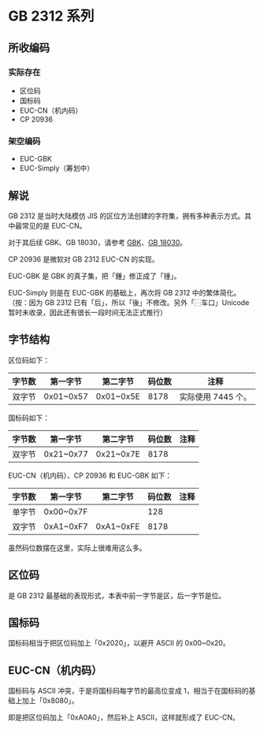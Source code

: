 # GB 2312 系列

## 所收编码
### 实际存在
- 区位码
- 国标码
- EUC-CN（机内码）
- CP 20936

### 架空编码
- EUC-GBK
- EUC-Simply（筹划中）

## 解说
GB 2312 是当时大陆模仿 JIS 的区位方法创建的字符集，拥有多种表示方式。其中最常见的是 EUC-CN。

对于其后续 GBK、GB 18030，请参考 [GBK](https://github.com/mrhso/IshisashiEncoding/tree/master/%E7%BC%96%E7%A0%81/GBK)、[GB 18030](https://github.com/mrhso/IshisashiEncoding/tree/master/%E7%BC%96%E7%A0%81/UTF/GB%2018030)。

CP 20936 是微软对 GB 2312 EUC-CN 的实现。

EUC-GBK 是 GBK 的真子集，把「鍾」修正成了「锺」。

EUC-Simply 则是在 EUC-GBK 的基础上，再次将 GB 2312 中的繁体简化。（按：因为 GB 2312 已有「后」，所以「後」不修改。另外「⿱车口」Unicode 暂时未收录，因此还有很长一段时间无法正式推行）

## 字节结构
区位码如下：

|字节数|第一字节|第二字节|码位数|注释|
|-|-|-|-|-|
|双字节|0x01~0x57|0x01~0x5E|8178|实际使用 7445 个。|

国标码如下：

|字节数|第一字节|第二字节|码位数|注释|
|-|-|-|-|-|
|双字节|0x21~0x77|0x21~0x7E|8178||

EUC-CN（机内码）、CP 20936 和 EUC-GBK 如下：

|字节数|第一字节|第二字节|码位数|注释|
|-|-|-|-|-|
|单字节|0x00~0x7F||128||
|双字节|0xA1~0xF7|0xA1~0xFE|8178||

虽然码位数摆在这里，实际上很难用这么多。

## 区位码
是 GB 2312 最基础的表现形式，本表中前一字节是区，后一字节是位。

## 国标码
国标码相当于把区位码加上「0x2020」，以避开 ASCII 的 0x00~0x20。

## EUC-CN（机内码）
国标码与 ASCII 冲突，于是将国标码每字节的最高位变成 1，相当于在国标码的基础上加上「0x8080」。

即是把区位码加上「0xA0A0」，然后补上 ASCII，这样就形成了 EUC-CN。
